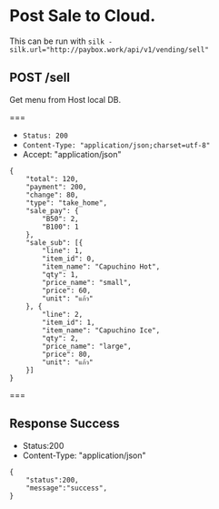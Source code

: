 # Post Sale to Cloud.

This can be run with `silk -silk.url="http://paybox.work/api/v1/vending/sell"`

## POST /sell

Get menu from Host local DB.

===

* `Status: 200`
* `Content-Type: "application/json;charset=utf-8"`
* Accept: "application/json"

```
{
	"total": 120,
	"payment": 200,
	"change": 80,
	"type": "take_home",
	"sale_pay": {
		"B50": 2,
		"B100": 1
	},
	"sale_sub": [{
		"line": 1,
		"item_id": 0,
		"item_name": "Capuchino Hot",
		"qty": 1,
		"price_name": "small",
		"price": 60,
		"unit": "แก้ว"
	}, {
		"line": 2,
		"item_id": 1,
		"item_name": "Capuchino Ice",
		"qty": 2,
		"price_name": "large",
		"price": 80,
		"unit": "แก้ว"
	}]
}
```

===
## Response Success
* Status:200
* Content-Type: "application/json"
```
{
    "status":200,
    "message":"success",
}

```